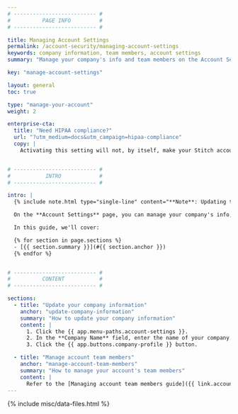 ```yaml
---
# -------------------------- #
#          PAGE INFO         #
# -------------------------- #

title: Managing Account Settings
permalink: /account-security/managing-account-settings
keywords: company information, team members, account settings
summary: "Manage your company's info and team members on the Account Settings page."

key: "manage-account-settings"

layout: general
toc: true

type: "manage-your-account"
weight: 2

enterprise-cta:
  title: "Need HIPAA compliance?"
  url: "?utm_medium=docs&utm_campaign=hipaa-compliance"
  copy: |
    Activating this setting will not, by itself, make your Stitch account HIPAA compliant. As part of an Enterprise plan, Stitch can ensure PHI is handled in compliance with HIPAA. [Contact Stitch Sales for more info]({{ site.sales | append: page.enterprise-cta.url }}).


# -------------------------- #
#           INTRO            #
# -------------------------- #

intro: |
  {% include note.html type="single-line" content="**Note**: Updating the settings outlined in this guide will affect your entire Stitch account." %}

  On the **Account Settings** page, you can manage your company's info, notification settings, and team members.

  In this guide, we'll cover:

  {% for section in page.sections %}
  - [{{ section.summary }}](#{{ section.anchor }})
  {% endfor %}


# -------------------------- #
#          CONTENT           #
# -------------------------- #

sections:
  - title: "Update your company information"
    anchor: "update-company-information"
    summary: "How to update your company information"
    content: |
      1. Click the {{ app.menu-paths.account-settings }}.
      2. In the **Company Name** field, enter the name of your company.
      3. Click the {{ app.buttons.company-profile }} button.

  - title: "Manage account team members"
    anchor: "manage-account-team-members"
    summary: "How to manage your account's team members"
    content: |
      Refer to the [Managing account team members guide]({{ link.account.team-members | prepend: site.baseurl }}) for info on managing the users in your Stitch account.
---
```

{% include misc/data-files.html %}